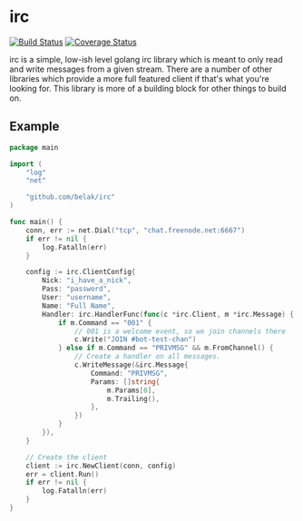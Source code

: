 # irc

[![Build Status](https://img.shields.io/travis/belak/irc.svg)](https://travis-ci.org/belak/irc)
[![Coverage Status](https://img.shields.io/coveralls/belak/irc.svg)](https://coveralls.io/github/belak/irc?branch=master)

irc is a simple, low-ish level golang irc library which is meant to
only read and write messages from a given stream. There are a number
of other libraries which provide a more full featured client if that's
what you're looking for. This library is more of a building block for
other things to build on.

## Example

```go
package main

import (
	"log"
	"net"

	"github.com/belak/irc"
)

func main() {
	conn, err := net.Dial("tcp", "chat.freenode.net:6667")
	if err != nil {
		log.Fatalln(err)
	}

	config := irc.ClientConfig{
		Nick: "i_have_a_nick",
		Pass: "password",
		User: "username",
		Name: "Full Name",
		Handler: irc.HandlerFunc(func(c *irc.Client, m *irc.Message) {
			if m.Command == "001" {
				// 001 is a welcome event, so we join channels there
				c.Write("JOIN #bot-test-chan")
			} else if m.Command == "PRIVMSG" && m.FromChannel() {
				// Create a handler on all messages.
				c.WriteMessage(&irc.Message{
					Command: "PRIVMSG",
					Params: []string{
						m.Params[0],
						m.Trailing(),
					},
				})
			}
		}),
	}

	// Create the client
	client := irc.NewClient(conn, config)
	err = client.Run()
	if err != nil {
		log.Fatalln(err)
	}
}
```
